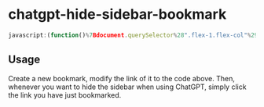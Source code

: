 # chatgpt-hide-sidebar-bookmark

```javascript
javascript:(function()%7Bdocument.querySelector%28".flex-1.flex-col"%29.style.paddingLeft%3D0%3Bdocument.querySelector%28".dark.hidden"%29.style.display%3D"none"%3B%7D)()
```

## Usage
Create a new bookmark, modify the link of it to the code above.
Then, whenever you want to hide the sidebar when using ChatGPT, simply click the link you have just bookmarked.
